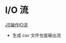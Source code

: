 # I/O 流

[JS操作IO流](http://www.360doc.com/content/18/1128/16/12906439_797819189.shtml)

* 生成 csv 文件也是输出流
